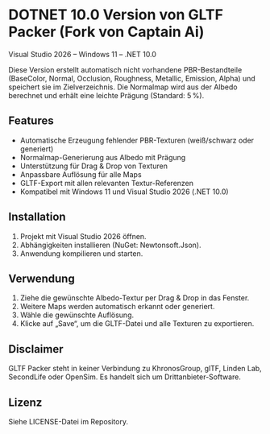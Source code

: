 # DOTNET 10.0 Version von GLTF Packer (Fork von Captain Ai)

Visual Studio 2026 – Windows 11 – .NET 10.0

Diese Version erstellt automatisch nicht vorhandene PBR-Bestandteile (BaseColor, Normal, Occlusion, Roughness, Metallic, Emission, Alpha) und speichert sie im Zielverzeichnis. Die Normalmap wird aus der Albedo berechnet und erhält eine leichte Prägung (Standard: 5 %).

## Features

- Automatische Erzeugung fehlender PBR-Texturen (weiß/schwarz oder generiert)
- Normalmap-Generierung aus Albedo mit Prägung
- Unterstützung für Drag & Drop von Texturen
- Anpassbare Auflösung für alle Maps
- GLTF-Export mit allen relevanten Textur-Referenzen
- Kompatibel mit Windows 11 und Visual Studio 2026 (.NET 10.0)

## Installation

1. Projekt mit Visual Studio 2026 öffnen.
2. Abhängigkeiten installieren (NuGet: Newtonsoft.Json).
3. Anwendung kompilieren und starten.

## Verwendung

1. Ziehe die gewünschte Albedo-Textur per Drag & Drop in das Fenster.
2. Weitere Maps werden automatisch erkannt oder generiert.
3. Wähle die gewünschte Auflösung.
4. Klicke auf „Save“, um die GLTF-Datei und alle Texturen zu exportieren.

## Disclaimer

GLTF Packer steht in keiner Verbindung zu KhronosGroup, glTF, Linden Lab, SecondLife oder OpenSim. Es handelt sich um Drittanbieter-Software.

## Lizenz

Siehe LICENSE-Datei im Repository.
